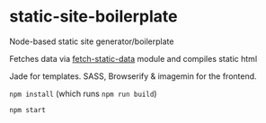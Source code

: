 # static-site-boilerplate

Node-based static site generator/boilerplate

Fetches data via [fetch-static-data](https://github.com/watkinshughes/fetch-static-data) module and compiles static html

Jade for templates. SASS, Browserify & imagemin for the frontend.

`npm install` (which runs `npm run build`)

`npm start`